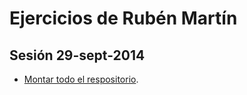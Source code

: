 Ejercicios de Rubén Martín
============================

## Sesión 29-sept-2014

* [Montar todo el respositorio](../README.md).
